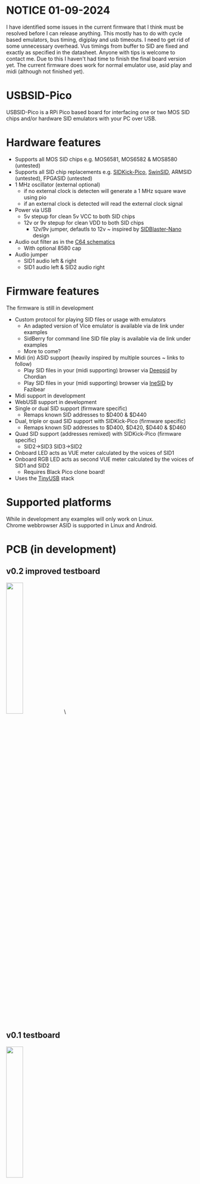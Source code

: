 # NOTICE 01-09-2024
I have identified some issues in the current firmware that I think must be resolved before I can release anything. This mostly has to do with cycle based emulators, bus timing, digiplay and usb timeouts. I need to get rid of some unnecessary overhead. Vus timings from buffer to SID are fixed and exactly as specified in the datasheet. Anyone with tips is welcome to contact me.
Due to this I haven't had time to finish the final board version yet.
The current firmware does work for normal emulator use, asid play and midi (although not finished yet).

 
# USBSID-Pico
USBSID-Pico is a RPi Pico based board for interfacing one or two MOS SID chips and/or hardware SID emulators with your PC over USB.


# Hardware features
- Supports all MOS SID chips e.g. MOS6581, MOS6582 & MOS8580 (untested)
- Supports all SID chip replacements e.g. [SIDKick-Pico](https://github.com/frntc/SIDKick-pico), [SwinSID](https://github.com/dmantione/swinsid), ARMSID (untested), FPGASID (untested)
- 1 MHz oscillator (external optional)
  - if no external clock is detecten will generate a 1 MHz square wave using pio
  - if an external clock is detected will read the external clock signal
- Power via USB
  - 5v stepup for clean 5v VCC to both SID chips
  - 12v or 9v stepup for clean VDD to both SID chips
    - 12v/9v jumper, defautls to 12v ~ inspired by [SIDBlaster-Nano](https://codeberg.org/CBMretro/SIDBlaster-USB_Nano) design
- Audio out filter as in the [C64 schematics](https://www.zimmers.net/anonftp/pub/cbm/schematics/computers/c64/250469-rev.A-right.gif)
  - With optional 8580 cap
- Audio jumper
  - SID1 audio left & right
  - SID1 audio left & SID2 audio right


# Firmware features
The firmware is still in development
- Custom protocol for playing SID files or usage with emulators
  - An adapted version of Vice emulator is available via de link under examples
  - SidBerry for command line SID file play is available via de link under examples
  - More to come?
- Midi (in) ASID support (heavily inspired by multiple sources ~ links to follow)
  - Play SID files in your (midi supporting) browser via [Deepsid](https://deepsid.chordian.net/) by Chordian
  - Play SID files in your (midi supporting) browser via [IneSID](https://inesid.fazibear.me/) by Fazibear
- Midi support in development
- WebUSB support in development
- Single or dual SID support (firmware specific)
  - Remaps known SID addresses to $D400 & $D440
- Dual, triple or quad SID support with SIDKick-Pico (firmware specific)
  - Remaps known SID addresses to $D400, $D420, $D440 & $D460
- Quad SID support (addresses remixed) with SIDKick-Pico (firmware specific)
  - SID2->SID3 SID3->SID2
- Onboard LED acts as VUE meter calculated by the voices of SID1
- Onboard RGB LED acts as second VUE meter calculated by the voices of SID1 and SID2
  - Requires Black Pico clone board!
- Uses the [TinyUSB](https://github.com/hathach/tinyusb) stack


# Supported platforms
While in development any examples will only work on Linux. \
Chrome webbrowser ASID is supported in Linux and Android.


# PCB (in development)
## v0.2 improved testboard
<img src="https://github.com/user-attachments/assets/7fef5747-a0c0-4f19-8eb0-a5afc29294dd" width="30%"> \
## v0.1 testboard
<img src="https://github.com/user-attachments/assets/6e2e1ac0-b5a5-4d62-a71d-1be0ada15490" width="30%">

# Showcase
While in development showcase videos and/or audio links are subject to be changed or updated \
Visit my [Youtube channel](https://www.youtube.com/channel/UCOu1hPBTsEbG7ZFnk9-29KQ) to see more examples
## Real MOS6581 chip
| Dual chip as one | Dual chip as one  |
|----|----|
| [![Dual MOS6581](https://img.youtube.com/vi/Me79wiWPoXc/1.jpg)](https://www.youtube.com/watch?v=Me79wiWPoXc) <br> **Playing Spy vs Spy** | [![Dual MOS6581](https://img.youtube.com/vi/5YYzJu9KSuY/1.jpg)](https://www.youtube.com/watch?v=5YYzJu9KSuY) <br> **Playing Commando** |
| **Single real MOS6581** ||
| [![Single MOS6581](https://img.youtube.com/vi/PAHPY8jR4rA/1.jpg)](https://www.youtube.com/watch?v=PAHPY8jR4rA) <br> [Monty on the Run<br>by Rob Hubbard](https://csdb.dk/sid/?id=14328) ||

## Dual SIDKick-Pico with MOS8580 emulation
| Single MOS8580 | Single MOS8580 |
| - | - |
| [![Dual SIDKick-Pico](https://img.youtube.com/vi/JPYiq4AGKQ4/1.jpg)](https://www.youtube.com/watch?v=JPYiq4AGKQ4) <br> [Voodoo People!<br>by Jammer](https://csdb.dk/sid/?id=56742) | [![Dual SIDKick-Pico](https://img.youtube.com/vi/9m9uz6quuqE/1.jpg)](https://www.youtube.com/watch?v=9m9uz6quuqE) <br> [13:37<br>by Fairlight](https://csdb.dk/release/?id=242855) |
| **Dual MOS8580** | **Quad MOS8580** |
| [![Dual SIDKick-Pico](https://img.youtube.com/vi/lShZ3DHaJg8/1.jpg)](https://www.youtube.com/watch?v=lShZ3DHaJg8) <br> [Game of Thrones<br>by Genesis Project](https://csdb.dk/release/?id=157533) | [![Dual SIDKick-Pico as 4x MOS8580 SID](https://img.youtube.com/vi/zWvMhORM-sg/1.jpg)](https://www.youtube.com/watch?v=zWvMhORM-sg) <br> [Quad Core demo<br>by Singular](https://csdb.dk/release/?id=159071) |


# Examples with USBSID-Pico support
[**Vice**](https://github.com/LouDnl/Vice-USBSID) fork is available @ https://github.com/LouDnl/Vice-USBSID \
[**SidBerry**](https://github.com/LouDnl/SidBerry) fork is available @ https://github.com/LouDnl/SidBerry \
[**RetroDebugger**](https://github.com/LouDnl/RetroDebugger) fork is available @ https://github.com/LouDnl/RetroDebugger

# Notes
While in development any of the above here mentioned items are subject to change.
